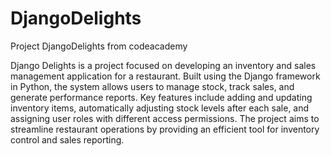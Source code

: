 # DjangoDelights
Project DjangoDelights from codeacademy

Django Delights is a project focused on developing an inventory and sales management application for a restaurant. Built using the Django framework in Python, the system allows users to manage stock, track sales, and generate performance reports. Key features include adding and updating inventory items, automatically adjusting stock levels after each sale, and assigning user roles with different access permissions. The project aims to streamline restaurant operations by providing an efficient tool for inventory control and sales reporting.
